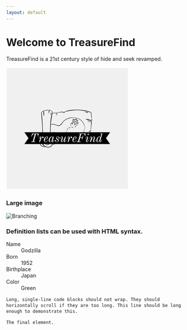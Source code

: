 ```yaml
---
layout: default
---
```


# Welcome to TreasureFind

TreasureFind is a 21st century style of hide and seek revamped.

![Logo](https://github.com/eddyspaghette/TreasureFind/blob/gh-pages/tf_logo.JPG)

### Large image

![Branching](https://guides.github.com/activities/hello-world/branching.png)


### Definition lists can be used with HTML syntax.

<dl>
<dt>Name</dt>
<dd>Godzilla</dd>
<dt>Born</dt>
<dd>1952</dd>
<dt>Birthplace</dt>
<dd>Japan</dd>
<dt>Color</dt>
<dd>Green</dd>
</dl>

```
Long, single-line code blocks should not wrap. They should horizontally scroll if they are too long. This line should be long enough to demonstrate this.
```

```
The final element.
```

